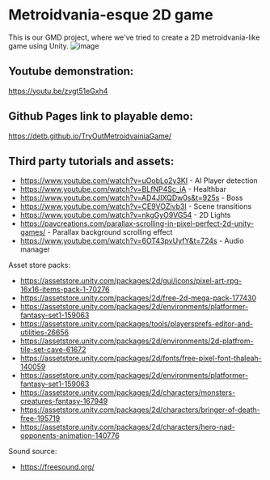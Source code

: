 # Metroidvania-esque 2D game
This is our GMD project, where we've tried to create a 2D metroidvania-like game using Unity. 
![image](https://user-images.githubusercontent.com/57094519/167427045-9de3638b-b237-4933-9801-356d440e1510.png)

## Youtube demonstration: 
https://youtu.be/zvgt51eGxh4

## Github Pages link to playable demo:
https://detb.github.io/TryOutMetroidvainiaGame/

## Third party tutorials and assets:
* https://www.youtube.com/watch?v=uOobLo2y3KI - AI Player detection
* https://www.youtube.com/watch?v=BLfNP4Sc_iA - Healthbar
* https://www.youtube.com/watch?v=AD4JIXQDw0s&t=925s - Boss
* https://www.youtube.com/watch?v=CE9VOZivb3I - Scene transitions
* https://www.youtube.com/watch?v=nkgGyO9VG54 - 2D Lights
* https://pavcreations.com/parallax-scrolling-in-pixel-perfect-2d-unity-games/ - Parallax background scrolling effect
* https://www.youtube.com/watch?v=6OT43pvUyfY&t=724s - Audio manager

Asset store packs:
* https://assetstore.unity.com/packages/2d/gui/icons/pixel-art-rpg-16x16-items-pack-1-70276
* https://assetstore.unity.com/packages/2d/free-2d-mega-pack-177430
* https://assetstore.unity.com/packages/2d/environments/platformer-fantasy-set1-159063
* https://assetstore.unity.com/packages/tools/playersprefs-editor-and-utilities-26656
* https://assetstore.unity.com/packages/2d/environments/2d-platfrom-tile-set-cave-61672
* https://assetstore.unity.com/packages/2d/fonts/free-pixel-font-thaleah-140059
* https://assetstore.unity.com/packages/2d/environments/platformer-fantasy-set1-159063
* https://assetstore.unity.com/packages/2d/characters/monsters-creatures-fantasy-167949
* https://assetstore.unity.com/packages/2d/characters/bringer-of-death-free-195719
* https://assetstore.unity.com/packages/2d/characters/hero-nad-opponents-animation-140776

Sound source:
* https://freesound.org/
